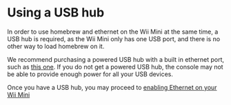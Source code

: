 # Using a USB hub
In order to use homebrew and ethernet on the Wii Mini at the same time, a USB hub is required, as the Wii Mini only has one USB port, and there is no other way to load homebrew on it.

We recommend purchasing a powered USB hub with a built in ethernet port, such as [this one](https://www.amazon.com/Unitek-Ethernet-Converter-Charging-Compatible/dp/B06XKZLZXL). If you do not get a powered USB hub, the console may not be able to provide enough power for all your USB devices.


Once you have a USB hub, you may proceed to [enabling Ethernet on your Wii Mini](/wiiminiethernet)